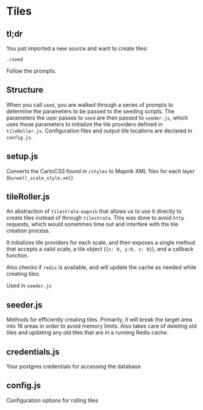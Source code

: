 # Tiles

## tl;dr
You just imported a new source and want to create tiles:

````
./seed
````

Follow the prompts.

## Structure
When you call `seed`, you are walked through a series of prompts to determine the parameters to be passed to the seeding scripts.
The parameters the user passes to `seed` are then passed to `seeder.js`, which uses those parameters to initialize the tile providers
defined in `tileRoller.js`. Configuration files and output tile locations are declared in `config.js`.


## setup.js
Converts the CartoCSS found in `/styles` to Mapnik XML files for each layer (`burwell_scale_style.xml`)


## tileRoller.js
An abstraction of `tilestrata-mapnik` that allows us to use it directly to create tiles instead of
through `tilestrata`. This was done to avoid `http` requests, which would sometimes time out and
interfere with the tile creation process.

It initializes tile providers for each scale, and then exposes a single method that accepts a valid
scale, a tile object (`{x: 0, y:0, z: 0}`), and a callback function.

Also checks if `redis` is available, and will update the cache as needed while creating tiles.

Used in `seeder.js`


## seeder.js
Methods for efficiently creating tiles. Primarily, it will break the target area into 16 areas in order to avoid
memory limits. Also takes care of deleting old tiles and updating any old tiles that are in a running Redis cache.


## credentials.js
Your postgres credentials for accessing the database

## config.js
Configuration options for rolling tiles
